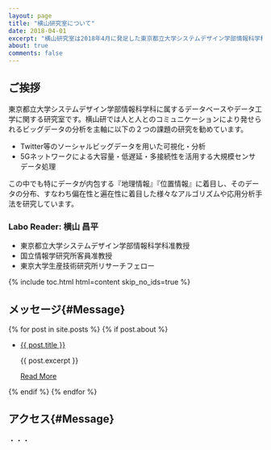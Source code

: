 ```yaml
---
layout: page
title: "横山研究室について"
date: 2018-04-01
excerpt: "横山研究室は2018年4月に発足した東京都立大学システムデザイン学部情報科学科に属するデータベースやデータ工学に関する研究室です。"
about: true
comments: false
---
```


## ご挨拶

東京都立大学システムデザイン学部情報科学科に属するデータベースやデータ工学に関する研究室です。横山研では人と人とのコミュニケーションにより発せられるビッグデータの分析を主軸に以下の２つの課題の研究を勧めています。

* Twitter等のソーシャルビッグデータを用いた可視化・分析
* 5Gネットワークによる大容量・低遅延・多接続性を活用する大規模センサデータ処理

この中でも特にデータが内包する『地理情報』『位置情報』に着目し、そのデータの分布、すなわち偏在性と遍在性に着目した様々なアルゴリズムや応用分析手法を研究しています。

### Labo Reader: 横山 昌平

* 東京都立大学システムデザイン学部情報科学科准教授
* 国立情報学研究所客員准教授
* 東京大学生産技術研究所リサーチフェロー

{% include toc.html html=content skip_no_ids=true %}

## メッセージ{#Message}

<div class="post-list">
    {% for post in site.posts %} 
        {% if post.about %}
    <ul>
        <li class="wow fadeInLeft" data-wow-duration="1.5s">
            <a class="zoombtn" href="{{ site.url }}{{ post.url }}">{{ post.title }}</a>
            <p>{{ post.excerpt }}</p>
            <a href="{{ site.url }}{{ post.url }}" class="btn zoombtn">Read More</a>
        </li>
    </ul>
        {% endif %}
    {% endfor %}
</div>

## アクセス{#Message}

・・・